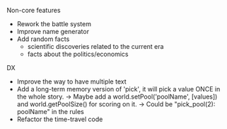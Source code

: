 Non-core features
- Rework the battle system
- Improve name generator
- Add random facts
	- scientific discoveries related to the current era
	- facts about the politics/economics

DX
- Improve the way to have multiple text
- Add a long-term memory version of 'pick', it will pick a value ONCE in the whole story.
    -> Maybe add a world.setPool('poolName', [values]) and world.getPoolSize() for scoring on it.
    -> Could be "pick_pool(2): poolName" in the rules
- Refactor the time-travel code
